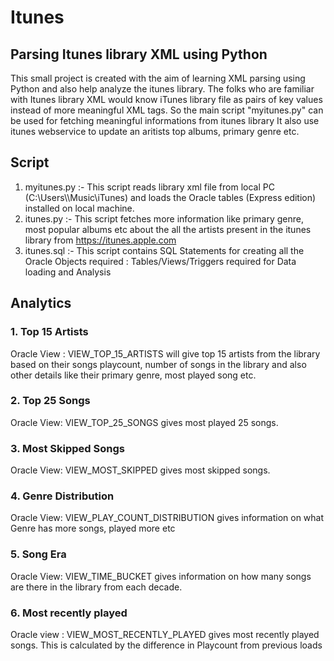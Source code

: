 # Itunes
## Parsing Itunes library XML using Python
This small project is created with the aim of learning XML parsing using Python and also help analyze the itunes library. The folks who are familiar with Itunes library XML would know iTunes library file as pairs of key values instead of more meaningful XML tags. So the main script "myitunes.py" can be used for fetching meaningful informations from itunes library
It also use itunes webservice to update an aritists top albums, primary genre etc.

## Script
1. myitunes.py :- This script reads library xml file from local PC (C:\\Users\\<User>\\Music\\iTunes) and loads the Oracle tables (Express edition) installed on local machine.
2. itunes.py :- This script fetches more information like primary genre, most popular albums etc about the all the artists  present in the itunes library from https://itunes.apple.com
3. itunes.sql :- This script contains SQL Statements for creating all the Oracle Objects required : Tables/Views/Triggers required for Data loading and Analysis

## Analytics
### 1. Top 15 Artists
Oracle View : VIEW_TOP_15_ARTISTS will give top 15 artists from the library based on their songs playcount, number of songs in the library and also other details like their primary genre, most played song etc.

### 2. Top 25 Songs
Oracle View: VIEW_TOP_25_SONGS gives most played 25 songs.

### 3. Most Skipped Songs
Oracle View: VIEW_MOST_SKIPPED gives most skipped songs.

### 4. Genre Distribution
Oracle View: VIEW_PLAY_COUNT_DISTRIBUTION gives information on what Genre has more songs, played more etc

### 5. Song Era
Oracle View: VIEW_TIME_BUCKET gives information on how many songs are there in the library from each decade.

### 6. Most recently played
Oracle view : VIEW_MOST_RECENTLY_PLAYED gives most recently played songs. This is calculated by the difference in Playcount from previous loads
